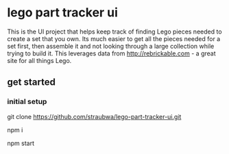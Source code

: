 # lego part tracker ui

This is the UI project that helps keep track of finding Lego pieces needed to create a set that you own.  Its much easier to get all the pieces needed for a set first, then assemble it and not looking through a large collection while trying to build it.  This leverages data from http://rebrickable.com - a great site for all things Lego. 

## get started
### initial setup
git clone https://github.com/straubwa/lego-part-tracker-ui.git

npm i

npm start



